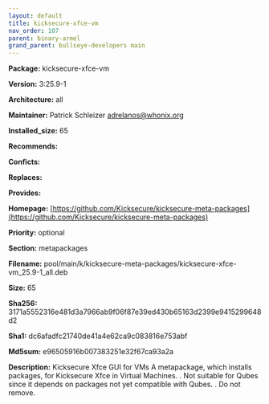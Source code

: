 ```yaml
---
layout: default
title: kicksecure-xfce-vm
nav_order: 107
parent: binary-armel
grand_parent: bullseye-developers main
---
```


**Package:** kicksecure-xfce-vm

**Version:** 3:25.9-1

**Architecture:**  all

**Maintainer:**  Patrick Schleizer <adrelanos@whonix.org>

**Installed_size:**  65

**Recommends:**  

**Conficts:**  

**Replaces:**  

**Provides:**  

**Homepage:**  [https://github.com/Kicksecure/kicksecure-meta-packages](https://github.com/Kicksecure/kicksecure-meta-packages)

**Priority:**  optional

**Section:** metapackages

**Filename:**  pool/main/k/kicksecure-meta-packages/kicksecure-xfce-vm_25.9-1_all.deb

**Size:**  65

**Sha256:**  3171a5552316e481d3a7966ab9f06f87e39ed430b65163d2399e9415299648d2

**Sha1:**  dc6afadfc21740de41a4e62ca9c083816e753abf

**Md5sum:**  e96505916b007383251e32f67ca93a2a

**Description:** Kicksecure Xfce GUI for VMs
 A metapackage, which installs packages, for Kicksecure Xfce in Virtual
 Machines.
 .
 Not suitable for Qubes since it depends on packages not yet compatible
 with Qubes.
 .
 Do not remove.


